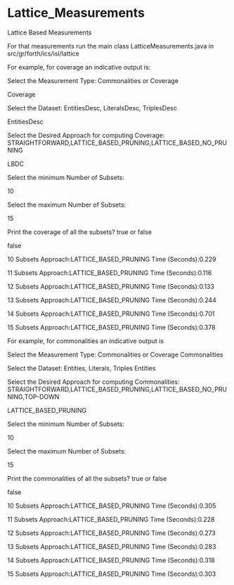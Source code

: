 # Lattice_Measurements
Lattice Based Measurements

For that measurements run the main class LatticeMeasurements.java in src/gr/forth/ics/isl/lattice

For example, for coverage an indicative output is:

Select the Measurement Type: Commonalities or Coverage

Coverage

Select the Dataset: EntitiesDesc, LiteralsDesc, TriplesDesc

EntitiesDesc

Select the Desired Approach for computing Coverage: STRAIGHTFORWARD,LATTICE_BASED_PRUNING,LATTICE_BASED_NO_PRUNING

LBDC

Select the minimum Number of Subsets:

10

Select the maximum Number of Subsets:

15

Print the coverage of all the subsets? true or false

false

10 Subsets	Approach:LATTICE_BASED_PRUNING	Time (Seconds):0.229

11 Subsets	Approach:LATTICE_BASED_PRUNING	Time (Seconds):0.116

12 Subsets	Approach:LATTICE_BASED_PRUNING	Time (Seconds):0.133

13 Subsets	Approach:LATTICE_BASED_PRUNING	Time (Seconds):0.244

14 Subsets	Approach:LATTICE_BASED_PRUNING	Time (Seconds):0.701

15 Subsets	Approach:LATTICE_BASED_PRUNING	Time (Seconds):0.378




For example, for commonalities an indicative output is

Select the Measurement Type: Commonalities or Coverage
Commonalities

Select the Dataset: Entities, Literals, Triples
Entities

Select the Desired Approach for computing Commonalities: STRAIGHTFORWARD,LATTICE_BASED_PRUNING,LATTICE_BASED_NO_PRUNING,TOP-DOWN

LATTICE_BASED_PRUNING

Select the minimum Number of Subsets:

10

Select the maximum Number of Subsets:

15

Print the commonalities of all the subsets? true or false

false

10 Subsets	Approach:LATTICE_BASED_PRUNING	Time (Seconds):0.305

11 Subsets	Approach:LATTICE_BASED_PRUNING	Time (Seconds):0.228

12 Subsets	Approach:LATTICE_BASED_PRUNING	Time (Seconds):0.273

13 Subsets	Approach:LATTICE_BASED_PRUNING	Time (Seconds):0.283

14 Subsets	Approach:LATTICE_BASED_PRUNING	Time (Seconds):0.318

15 Subsets	Approach:LATTICE_BASED_PRUNING	Time (Seconds):0.303




